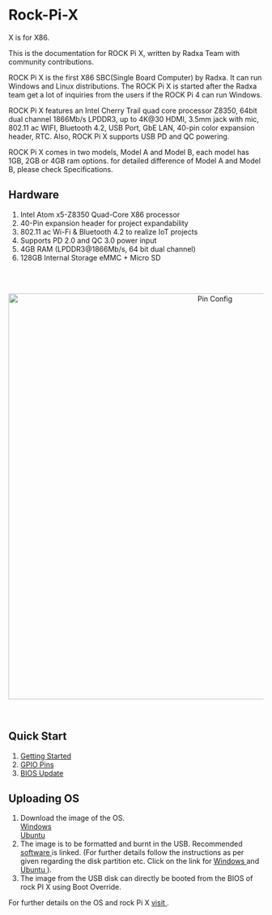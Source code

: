 # Rock-Pi-X

X is for X86.

This is the documentation for ROCK Pi X, written by Radxa Team with community contributions.

ROCK Pi X is the first X86 SBC(Single Board Computer) by Radxa. It can run Windows and Linux distributions. The ROCK Pi X is started after the Radxa team get a lot of inquiries from the users if the ROCK Pi 4 can run Windows.

ROCK Pi X features an Intel Cherry Trail quad core processor Z8350, 64bit dual channel 1866Mb/s LPDDR3, up to 4K@30 HDMI, 3.5mm jack with mic, 802.11 ac WIFI, Bluetooth 4.2, USB Port, GbE LAN, 40-pin color expansion header, RTC. Also, ROCK Pi X supports USB PD and QC powering.

ROCK Pi X comes in two models, Model A and Model B, each model has 1GB, 2GB or 4GB ram options. for detailed difference of Model A and Model B, please check Specifications.

## Hardware

1. Intel Atom x5-Z8350 Quad-Core X86 processor
2. 40-Pin expansion header for project expandability
3. 802.11 ac Wi-Fi & Bluetooth 4.2 to realize IoT projects
4. Supports PD 2.0 and QC 3.0 power input
5. 4GB RAM (LPDDR3@1866Mb/s, 64 bit dual channel)
6. 128GB Internal Storage eMMC + Micro SD

<br><br>
<p align='center'>
  <img src='https://wiki.radxa.com/mw/images/thumb/5/5a/Rockpi_x_ports_v14.jpg/750px-Rockpi_x_ports_v14.jpg' width='800' alt='Pin Config'>
</p>
<br>

## Quick Start

1. <a href='https://wiki.radxa.com/RockpiX/getting_started'> Getting Started </a>
2. <a href='https://wiki.radxa.com/RockpiX/hardware/rockpiX#gpio'> GPIO Pins </a>
3. <a href=''> BIOS Update </a>

## Uploading OS

1. Download the image of the OS. <br> <a href='https://go.microsoft.com/fwlink/?LinkId=691209'> Windows </a> <br> <a href='https://ubuntu.com/download/desktop'> Ubuntu </a> <br>
2. The image is to be formatted and burnt in the USB. Recommended <a href='https://dl.radxa.com/rockpix/tools/rufus-3.11.exe.zip'>software </a> is linked. (For further details follow the instructions as per given regarding the disk partition etc. Click on the link for <a href='https://wiki.radxa.com/RockpiX/install/Windows.iso'> Windows </a> and <a href='https://wiki.radxa.com/RockpiX/install/ubuntu'> Ubuntu </a>).
3. The image from the USB disk can directly be booted from the BIOS of rock PI X using Boot Override.

For further details on the OS and rock Pi X <a href='https://wiki.radxa.com/RockpiX'> visit </a>.
